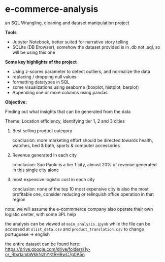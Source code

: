# e-commerce-analysis

an SQL Wrangling, cleaning and dataset manipulation project

**Tools**

- Jupyter Notebook, better suited for narrative story telling
- SQLite (DB Browser), somehow the dataset provided is in .db not .sql, so will be using this one

**Some key highlights of the project**

- Using z-scores parameter to detect outliers, and normalize the data
- replacing / dropping null values
- formatting datatypes in SQL
- some visualizations using seaborne (boxplot, histplot, barplot)
- Appending one or more columns using pandas

**Objective:**

Finding out what insights that can be generated from the data

Theme: Location efficiency, identifying tier 1, 2 and 3 cities

1. Best selling product category
   
   conclusion: more marketing effort should be directed towards health, watches, bed & bath, sports & computer accessories 
  
3. Revenue generated in each city

   conclusion: Sao Paolo is a tier 1 city, almost 20% of revenue generated in this single city alone
   
5. most expensive logistic cost in each city

   conclusion: none of the top 10 most expensive city is also the most profitable one, consider reducing or relinquish office operation in that region

note: we will assume the e-commmerce company also operate their own logistic center, with some 3PL help

the analysis can be viewed at ```main_analysis.ipynb``` while the file can be accessed at ```olist_data.csv``` and ```product_translation.csv``` to change portuguese -> english

the entire dataset can be found here: https://drive.google.com/drive/folders/1y-or_Rba1ambWkkNzhYKtRHRwC7g0A5n
